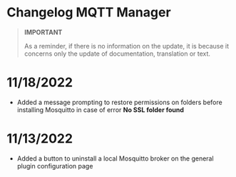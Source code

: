 # Changelog MQTT Manager

>**IMPORTANT**
>
>As a reminder, if there is no information on the update, it is because it concerns only the update of documentation, translation or text.

# 11/18/2022

- Added a message prompting to restore permissions on folders before installing Mosquitto in case of error **No SSL folder found**

# 11/13/2022

- Added a button to uninstall a local Mosquitto broker on the general plugin configuration page
